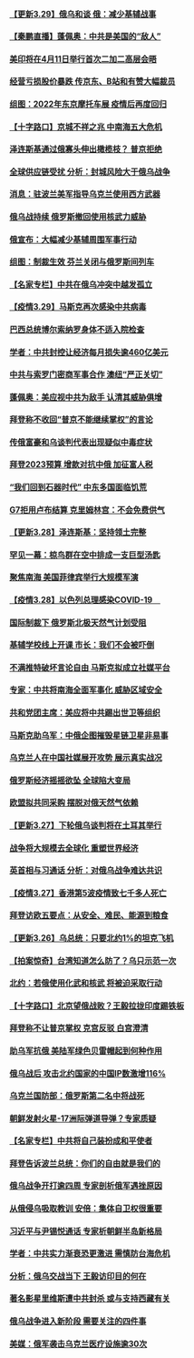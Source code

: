 #### [【更新3.29】俄乌和谈 俄：减少基辅战事](../pages/nsc418/n13680855.md) 
#### [【秦鹏直播】蓬佩奥：中共是美国的“敌人”](../pages/nsc418/n13681819.md) 
#### [美印将在4月11日举行首次二加二高层会晤](../pages/nsc418/n13681750.md) 
#### [经营亏损股价暴跌 传京东、B站和有赞大幅裁员](../pages/nsc418/n13681629.md) 
#### [组图：2022年东京摩托车展 疫情后再度回归](../pages/nsc418/n13678423.md) 
#### [【十字路口】京城不祥之兆 中南海五大危机](../pages/nsc418/n13681057.md) 
#### [泽连斯基通过俄寡头伸出橄榄枝？ 普京拒绝](../pages/nsc418/n13681561.md) 
#### [全球供应链受扰 分析：封城风险大于俄乌战争](../pages/nsc418/n13681593.md) 
#### [消息：驻波兰美军指导乌克兰使用西方武器](../pages/nsc418/n13681601.md) 
#### [俄乌战持续 俄罗斯撤回使用核武力威胁](../pages/nsc418/n13681293.md) 
#### [俄宣布：大幅减少基辅周围军事行动](../pages/nsc418/n13681409.md) 
#### [组图：制裁生效 芬兰关闭与俄罗斯间列车](../pages/nsc418/n13681086.md) 
#### [【名家专栏】中共在俄乌冲突中越发孤立](../pages/nsc418/n13681024.md) 
#### [【疫情3.29】马斯克再次感染中共病毒](../pages/nsc418/n13680482.md) 
#### [巴西总统博尔索纳罗身体不适入院检查](../pages/nsc418/n13680625.md) 
#### [学者：中共封控让经济每月损失逾460亿美元](../pages/nsc418/n13680436.md) 
#### [中共与索罗门密商军事合作 澳纽“严正关切”](../pages/nsc418/n13679744.md) 
#### [蓬佩奥：美应视中共为敌手 认清其威胁俱增](../pages/nsc418/n13680073.md) 
#### [拜登称不收回“普京不能继续掌权”的言论](../pages/nsc418/n13679586.md) 
#### [传俄富豪和乌谈判代表出现疑似中毒症状](../pages/nsc418/n13679488.md) 
#### [拜登2023预算 增款对抗中俄 加征富人税](../pages/nsc418/n13679355.md) 
#### [“我们回到石器时代” 中东多国面临饥荒](../pages/nsc418/n13679247.md) 
#### [G7拒用卢布结算 克里姆林宫：不会免费供气](../pages/nsc418/n13678963.md) 
#### [【更新3.28】泽连斯基：坚持领土完整](../pages/nsc418/n13678637.md) 
#### [罕见一幕：椋鸟群在空中排成一支巨型汤匙](../pages/nsc418/n13678613.md) 
#### [聚焦南海 美国菲律宾举行大规模军演](../pages/nsc418/n13678670.md) 
#### [【疫情3.28】以色列总理感染COVID-19　](../pages/nsc418/n13678095.md) 
#### [国际制裁下 俄罗斯北极天然气计划受阻](../pages/nsc418/n13678312.md) 
#### [基辅学校线上开课 市长：我们不会被吓倒](../pages/nsc418/n13678098.md) 
#### [不满推特破坏言论自由 马斯克拟成立社媒平台](../pages/nsc418/n13677741.md) 
#### [专家：中共将南海全面军事化 威胁区域安全](../pages/nsc418/n13677601.md) 
#### [共和党团主席：美应将中共踢出世卫等组织](../pages/nsc418/n13677114.md) 
#### [马斯克助乌军：中俄企图摧毁星链卫星非易事](../pages/nsc418/n13676766.md) 
#### [乌克兰人在中国社媒展开攻势 展示真实战况](../pages/nsc418/n13676832.md) 
#### [俄罗斯经济摇摇欲坠 全球陷大变局](../pages/nsc418/n13676810.md) 
#### [欧盟拟共同采购 摆脱对俄天然气依赖](../pages/nsc418/n13676771.md) 
#### [【更新3.27】下轮俄乌谈判将在土耳其举行](../pages/nsc418/n13675233.md) 
#### [战争将大规模去全球化 重塑世界经济](../pages/nsc418/n13676641.md) 
#### [英首相与习通话 分析：对俄乌战争难达共识](../pages/nsc418/n13676259.md) 
#### [【疫情3.27】香港第5波疫情致七千多人死亡](../pages/nsc418/n13675192.md) 
#### [拜登访欧五要点：从安全、难民、能源到粮食](../pages/nsc418/n13676260.md) 
#### [【更新3.26】乌总统：只要北约1%的坦克飞机](../pages/nsc418/n13674639.md) 
#### [【拍案惊奇】台湾知道怎么防了？乌只示范一次](../pages/nsc418/n13674505.md) 
#### [北约：若俄使用化武和核武 将被迫采取行动](../pages/nsc418/n13675281.md) 
#### [【十字路口】北京望俄战败？王毅拉拢印度踢铁板](../pages/nsc418/n13674654.md) 
#### [拜登称不让普京掌权 克宫反驳 白宫澄清](../pages/nsc418/n13675186.md) 
#### [助乌军抗俄 美陆军绿色贝雷帽起到何种作用](../pages/nsc418/n13675173.md) 
#### [俄乌战后 攻击北约国家的中国IP数激增116%](../pages/nsc418/n13675164.md) 
#### [乌克兰国防部：俄罗斯第二名中将战死](../pages/nsc418/n13675039.md) 
#### [朝鲜发射火星-17洲际弹道导弹？专家质疑](../pages/nsc418/n13674801.md) 
#### [【名家专栏】中共将自己装扮成和平使者](../pages/nsc418/n13674703.md) 
#### [拜登告诉波兰总统：你们的自由就是我们的](../pages/nsc418/n13674872.md) 
#### [俄乌战争开打逾四周 专家剖析俄军遇挫原因](../pages/nsc418/n13672406.md) 
#### [从俄侵乌吸取教训 安倍：集体自卫权很重要](../pages/nsc418/n13674622.md) 
#### [习近平与尹锡悦通话 专家析朝鲜半岛新格局](../pages/nsc418/n13674385.md) 
#### [学者：中共实力渐衰恐更激进 需慎防台海危机](../pages/nsc418/n13674272.md) 
#### [分析：俄乌交战当下 王毅访印目的何在](../pages/nsc418/n13673927.md) 
#### [著名影星里维斯遭中共封杀 或与支持西藏有关](../pages/nsc418/n13673789.md) 
#### [俄乌战争进入新阶段 需要关注的四件事](../pages/nsc418/n13673379.md) 
#### [美媒：俄军袭击乌克兰医疗设施逾30次](../pages/nsc418/n13673915.md) 

